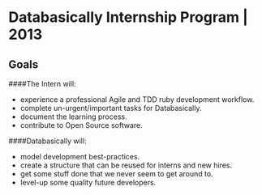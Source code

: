 # Databasically Internship Program | 2013

## Goals
####The Intern will:
  * experience a professional Agile and TDD ruby development workflow.
  * complete un-urgent/important tasks for Databasically.
  * document the learning process.
  * contribute to Open Source software. 

####Databasically will:
  * model development best-practices.
  * create a structure that can be reused for interns and new hires.
  * get some stuff done that we never seem to get around to.
  * level-up some quality future developers.
  

